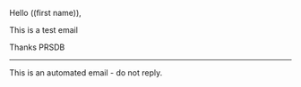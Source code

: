 Hello ((first name)),

This is a test email

Thanks
PRSDB

---
This is an automated email - do not reply.